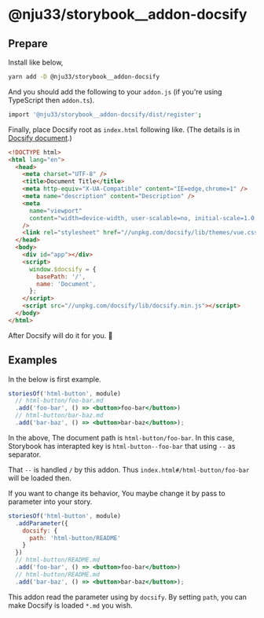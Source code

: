 # @nju33/storybook\_\_addon-docsify

## Prepare

Install like below,

```sh
yarn add -D @nju33/storybook__addon-docsify
```

And you should add the following to your `addon.js` (if you're using TypeScript then `addon.ts`).

```sh
import '@nju33/storybook__addon-docsify/dist/register';
```

Finally, place Docsify root as `index.html` following like. (The details is in [Docsify document](https://docsify.js.org/#/configuration).)

```html
<!DOCTYPE html>
<html lang="en">
  <head>
    <meta charset="UTF-8" />
    <title>Document Title</title>
    <meta http-equiv="X-UA-Compatible" content="IE=edge,chrome=1" />
    <meta name="description" content="Description" />
    <meta
      name="viewport"
      content="width=device-width, user-scalable=no, initial-scale=1.0, maximum-scale=1.0, minimum-scale=1.0"
    />
    <link rel="stylesheet" href="//unpkg.com/docsify/lib/themes/vue.css" />
  </head>
  <body>
    <div id="app"></div>
    <script>
      window.$docsify = {
        basePath: '/',
        name: 'Document',
      };
    </script>
    <script src="//unpkg.com/docsify/lib/docsify.min.js"></script>
  </body>
</html>
```

After Docsify will do it for you. 👻

## Examples

In the below is first example.

```jsx
storiesOf('html-button', module)
  // html-button/foo-bar.md
  .add('foo-bar', () => <button>foo-bar</button>)
  // html-button/bar-baz.md
  .add('bar-baz', () => <button>bar-baz</button>);
```

In the above, The document path is `html-button/foo-bar`. In this case, Storybook has interapted key is `html-button--foo-bar` that using `--` as separator.

That `--` is handled `/` by this addon. Thus `index.html#/html-button/foo-bar` will be loaded then.

If you want to change its behavior, You maybe change it by pass to parameter into your story.

```jsx
storiesOf('html-button', module)
  .addParameter({
    docsify: {
      path: 'html-button/README'
    }
  })
  // html-button/README.md
  .add('foo-bar', () => <button>foo-bar</button>)
  // html-button/README.md
  .add('bar-baz', () => <button>bar-baz</button>);
```

This addon read the parameter using by `docsify`. By setting `path`, you can make Docsify is loaded `*.md` you wish.